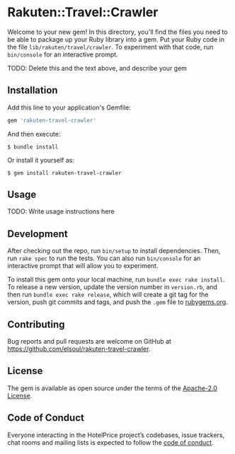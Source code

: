 # Rakuten::Travel::Crawler

Welcome to your new gem! In this directory, you'll find the files you need to be able to package up your Ruby library into a gem. Put your Ruby code in the file `lib/rakuten/travel/crawler`. To experiment with that code, run `bin/console` for an interactive prompt.

TODO: Delete this and the text above, and describe your gem

## Installation

Add this line to your application's Gemfile:

```ruby
gem 'rakuten-travel-crawler'
```

And then execute:

    $ bundle install

Or install it yourself as:

    $ gem install rakuten-travel-crawler

## Usage

TODO: Write usage instructions here

## Development

After checking out the repo, run `bin/setup` to install dependencies. Then, run `rake spec` to run the tests. You can also run `bin/console` for an interactive prompt that will allow you to experiment.

To install this gem onto your local machine, run `bundle exec rake install`. To release a new version, update the version number in `version.rb`, and then run `bundle exec rake release`, which will create a git tag for the version, push git commits and tags, and push the `.gem` file to [rubygems.org](https://rubygems.org/gems/rakuten-travel-crawler).

## Contributing

Bug reports and pull requests are welcome on GitHub at https://github.com/elsoul/rakuten-travel-crawler.

## License

The gem is available as open source under the terms of the [Apache-2.0 License](https://www.apache.org/licenses/LICENSE-2.0).

## Code of Conduct

Everyone interacting in the HotelPrice project’s codebases, issue trackers, chat rooms and mailing lists is expected to follow the [code of conduct](https://github.com/el-fudo/rakuten-travel-crawler/blob/master/CODE_OF_CONDUCT.md).